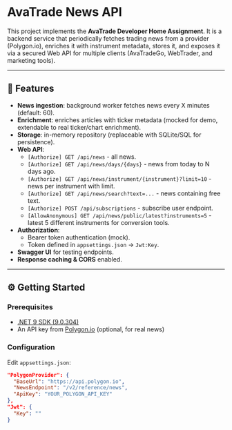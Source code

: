 # AvaTrade News API

This project implements the **AvaTrade Developer Home Assignment**.
It is a backend service that periodically fetches trading news from a provider (Polygon.io), enriches it with instrument metadata, stores it, and exposes it via a secured Web API for multiple clients (AvaTradeGo, WebTrader, and marketing tools).

---

## 🚀 Features

- **News ingestion**: background worker fetches news every X minutes (default: 60).
- **Enrichment**: enriches articles with ticker metadata (mocked for demo, extendable to real ticker/chart enrichment).
- **Storage**: in-memory repository (replaceable with SQLite/SQL for persistence).
- **Web API**:
  - `[Authorize] GET /api/news` - all news.
  - `[Authorize] GET /api/news/days/{days}` - news from today to N days ago.
  - `[Authorize] GET /api/news/instrument/{instrument}?limit=10` - news per instrument with limit.
  - `[Authorize] GET /api/news/search?text=...` - news containing free text.
  - `[Authorize] POST /api/subscriptions` - subscribe user endpoint.
  - `[AllowAnonymous] GET /api/news/public/latest?instruments=5` - latest 5 different instruments for conversion tools.
- **Authorization**:
  - Bearer token authentication (mock).
  - Token defined in `appsettings.json` → `Jwt:Key`.
- **Swagger UI** for testing endpoints.
- **Response caching & CORS** enabled.

---

## ⚙️ Getting Started

### Prerequisites

- [.NET 9 SDK (9.0.304)](https://dotnet.microsoft.com/download/dotnet/9.0)
- An API key from [Polygon.io](https://polygon.io/) (optional, for real news)

### Configuration

Edit `appsettings.json`:

```json
"PolygonProvider": {
  "BaseUrl": "https://api.polygon.io",
  "NewsEndpoint": "/v2/reference/news",
  "ApiKey": "YOUR_POLYGON_API_KEY"
},
"Jwt": {
  "Key": ""
}
```
